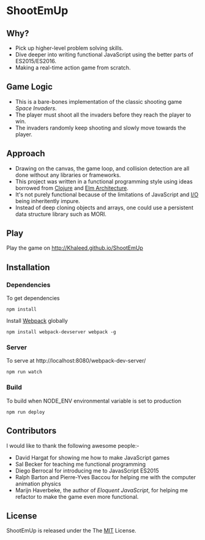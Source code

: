 # ShootEmUp

## Why?

- Pick up higher-level problem solving skills.
- Dive deeper into writing functional JavaScript using the better parts of ES2015/ES2016.
- Making a real-time action game from scratch.

## Game Logic

- This is a bare-bones implementation of the classic shooting game _Space Invaders_. 
- The player must shoot all the invaders before they reach the player to win. 
- The invaders randomly keep shooting and slowly move towards the player.

## Approach

- Drawing on the canvas, the game loop, and collision detection are all done without any libraries or frameworks. 
- This project was written in a functional programming style using ideas borrowed from [Clojure](https://clojure.org/) and [Elm Architecture](https://guide.elm-lang.org/architecture/). 
- It's not purely functional because of the limitations of JavaScript and [I/O](https://en.wikipedia.org/wiki/Input/output) being inheritently impure. 
- Instead of deep cloning objects and arrays, one could use a persistent data structure library such as MORI. 

## Play

Play the game on http://Khaleed.github.io/ShootEmUp

## Installation

### Dependencies

To get dependencies

`npm install`

Install [Webpack](https://webpack.js.org/) globally 

`npm install webpack-devserver webpack -g`

### Server

To serve at http://localhost:8080/webpack-dev-server/

`npm run watch`

### Build

To build when NODE_ENV environmental variable is set to production

`npm run deploy`

## Contributors

I would like to thank the following awesome people:-

 - David Hargat for showing me how to make JavaScript games 
 - Sal Becker for teaching me functional programming
 - Diego Berrocal for introducing me to JavasScript ES2015 
 - Ralph Barton and Pierre-Yves Baccou for helping me with the computer animation physics
 - Marijn Haverbeke, the author of _Eloquent JavaScript_, for helping me refactor to make the game even more functional.

## License

ShootEmUp is released under the The [MIT](https://opensource.org/licenses/MIT) License.

<a href='http://www.recurse.com' title='Made with love at the Recurse Center'><img src='https://cloud.githubusercontent.com/assets/2883345/11322973/9e557144-910b-11e5-959a-8fdaaa4a88c5.png' height='14px'/></a>
